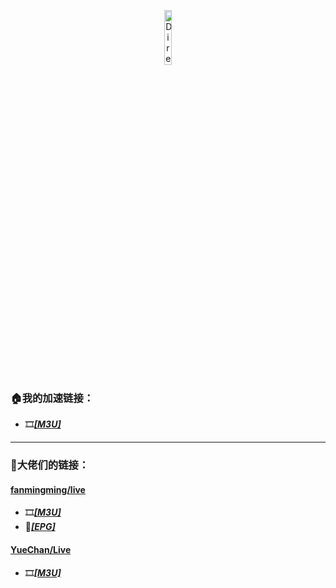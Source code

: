 <p align="center">
    <img src="https://mirror.ghproxy.com/https://raw.githubusercontent.com/towerstreet/IPTV-TVBOX/main/LOGO/Mushroom.png" alt="DirectoryLister" width="15%">
</p>

### 🏠我的加速链接：
- 🎞️[***[M3U]***](https://mirror.ghproxy.com/https://raw.githubusercontent.com/towerstreet/IPTV-TVBOX/main/IPTV.m3u)
---

### 🎈大佬们的链接：
#### [**fanmingming/live**](https://github.com/fanmingming/live)
- 🎞️[***[M3U]***](https://github.com/fanmingming/live/blob/main/tv/m3u/ipv6.m3u)
- 🔗[***[EPG]***](https://github.com/fanmingming/live/blob/main/e.xml)

#### [**YueChan/Live**](https://github.com/YueChan/Live)
- 🎞️[***[M3U]***](https://github.com/YueChan/Live/blob/main/IPTV.m3u)
